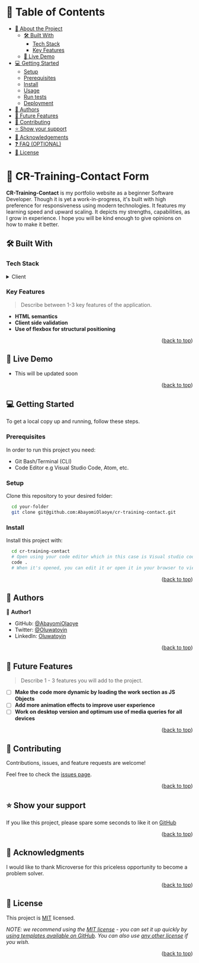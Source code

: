 <a name="readme-top"></a>

# 📗 Table of Contents

- [📖 About the Project](#about-project)
  - [🛠 Built With](#built-with)
    - [Tech Stack](#tech-stack)
    - [Key Features](#key-features)
  - [🚀 Live Demo](#live-demo)
- [💻 Getting Started](#getting-started)
  - [Setup](#setup)
  - [Prerequisites](#prerequisites)
  - [Install](#install)
  - [Usage](#usage)
  - [Run tests](#run-tests)
  - [Deployment](#triangular_flag_on_post-deployment)
- [👥 Authors](#authors)
- [🔭 Future Features](#future-features)
- [🤝 Contributing](#contributing)
- [⭐️ Show your support](#support)
- [🙏 Acknowledgements](#acknowledgements)
- [❓ FAQ (OPTIONAL)](#faq)
- [📝 License](#license)

# 📖 CR-Training-Contact Form <a name="about-project"></a>

**CR-Training-Contact** is my portfolio website as a beginner Software Developer. Though it is yet a work-in-progress, it's built with high preference for responsiveness using modern technologies. It features my learning speed and upward scaling. It depicts my strengths, capabilities, as I grow in experience. I hope you will be kind enough to give opinions on how to make it better.

## 🛠 Built With <a name="built-with"></a>

### Tech Stack <a name="tech-stack"></a>

<details>
  <summary>Client</summary>
  <ul>
    <li>HTML</li>
    <li>CSS</li>
    <li>JavaScript</li>
    <li>GIT</li>
  </ul>
</details>

### Key Features <a name="key-features"></a>

> Describe between 1-3 key features of the application.

- **HTML semantics**
- **Client side validation**
- **Use of flexbox for structural positioning**

<p align="right">(<a href="#readme-top">back to top</a>)</p>

## 🚀 Live Demo <a name="live-demo"></a>

- This will be updated soon

<p align="right">(<a href="#readme-top">back to top</a>)</p>


## 💻 Getting Started <a name="getting-started"></a>

To get a local copy up and running, follow these steps.

### Prerequisites

In order to run this project you need:

- Git Bash/Terminal (CLI)
- Code Editor e.g Visual Studio Code, Atom, etc.

### Setup

Clone this repository to your desired folder:

```sh
  cd your-folder
  git clone git@github.com:AbayomiOlaoye/cr-training-contact.git
```

### Install

Install this project with:

```sh
  cd cr-training-contact
  # Open using your code editor which in this case is Visual studio code
  code .
  # When it's opened, you can edit it or open it in your browser to view the project
```

<p align="right">(<a href="#readme-top">back to top</a>)</p>

## 👥 Authors <a name="authors"></a>

👤 **Author1**

- GitHub: [@AbayomiOlaoye](https://github.com/AbayomiOlaoye)
- Twitter: [@Oluwatoyin](https://twitter.com/olaoyeelijah)
- LinkedIn: [Oluwatoyin](https://linkedin.com/in/oluwatoyinolaoye)

<p align="right">(<a href="#readme-top">back to top</a>)</p>

## 🔭 Future Features <a name="future-features"></a>

> Describe 1 - 3 features you will add to the project.

- [ ] **Make the code more dynamic by loading the work section as JS Objects**
- [ ] **Add more animation effects to improve user experience**
- [ ] **Work on desktop version and optimum use of media queries for all devices**

<p align="right">(<a href="#readme-top">back to top</a>)</p>


## 🤝 Contributing <a name="contributing"></a>

Contributions, issues, and feature requests are welcome!

Feel free to check the [issues page](../../issues/).

<p align="right">(<a href="#readme-top">back to top</a>)</p>


## ⭐️ Show your support <a name="support"></a>

If you like this project, please spare some seconds to like it on [GitHub](https://github.com/AbayomiOlaoye/cr-training-contact)

<p align="right">(<a href="#readme-top">back to top</a>)</p>

## 🙏 Acknowledgments <a name="acknowledgements"></a>

I would like to thank Microverse for this priceless opportunity to become a problem solver.

<p align="right">(<a href="#readme-top">back to top</a>)</p>


## 📝 License <a name="license"></a>

This project is [MIT](./MIT.md) licensed.

_NOTE: we recommend using the [MIT license](https://choosealicense.com/licenses/mit/) - you can set it up quickly by [using templates available on GitHub](https://docs.github.com/en/communities/setting-up-your-project-for-healthy-contributions/adding-a-license-to-a-repository). You can also use [any other license](https://choosealicense.com/licenses/) if you wish._

<p align="right">(<a href="#readme-top">back to top</a>)</p>
